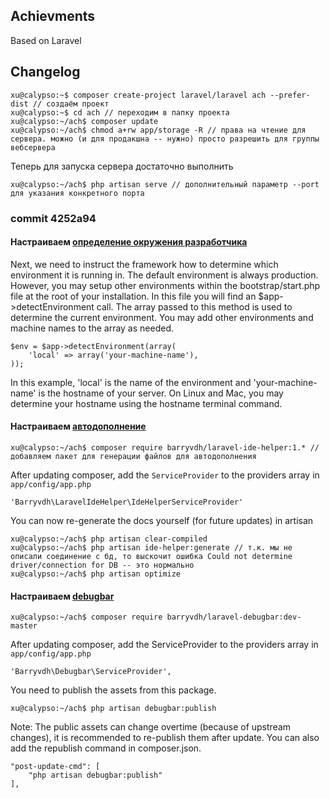 ## Achievments

Based on Laravel

## Changelog

    xu@calypso:~$ composer create-project laravel/laravel ach --prefer-dist // создаём проект
    xu@calypso:~$ cd ach // переходим в папку проекта
    xu@calypso:~/ach$ composer update
    xu@calypso:~/ach$ chmod a+rw app/storage -R // права на чтение для сервера. можно (и для продакшна -- нужно) просто разрешить для группы вебсервера

Теперь для запуска сервера достаточно выполнить 
    
    xu@calypso:~/ach$ php artisan serve // дополнительный параметр --port для указания конкретного порта 

### commit 4252a94

#### Настраиваем [определение окружения разработчика](http://laravel.com/docs/configuration#environment-configuration)

Next, we need to instruct the framework how to determine which environment it is running in. The default environment is always production. However, you may setup other environments within the bootstrap/start.php file at the root of your installation. In this file you will find an $app->detectEnvironment call. The array passed to this method is used to determine the current environment. You may add other environments and machine names to the array as needed.
    
    $env = $app->detectEnvironment(array(
        'local' => array('your-machine-name'),
    ));
    
In this example, 'local' is the name of the environment and 'your-machine-name' is the hostname of your server. On Linux and Mac, you may determine your hostname using the hostname terminal command.

#### Настраиваем [автодополнение](https://github.com/barryvdh/laravel-ide-helper)

    xu@calypso:~/ach$ composer require barryvdh/laravel-ide-helper:1.* // добавляем пакет для генерации файлов для автодополнения

After updating composer, add the `ServiceProvider` to the providers array in `app/config/app.php`

    'Barryvdh\LaravelIdeHelper\IdeHelperServiceProvider'
    
You can now re-generate the docs yourself (for future updates) in artisan

    xu@calypso:~/ach$ php artisan clear-compiled
    xu@calypso:~/ach$ php artisan ide-helper:generate // т.к. мы не описали соединение с бд, то выскочит ошибка Could not determine driver/connection for DB -- это нормально
    xu@calypso:~/ach$ php artisan optimize

#### Настраиваем [debugbar](https://github.com/barryvdh/laravel-debugbar)

    xu@calypso:~/ach$ composer require barryvdh/laravel-debugbar:dev-master

After updating composer, add the ServiceProvider to the providers array in `app/config/app.php`

    'Barryvdh\Debugbar\ServiceProvider',

You need to publish the assets from this package.

    xu@calypso:~/ach$ php artisan debugbar:publish

Note: The public assets can change overtime (because of upstream changes), it is recommended to re-publish them after update. You can also add the republish command in composer.json.

    "post-update-cmd": [
        "php artisan debugbar:publish"
    ],
  


    